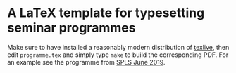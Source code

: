 # A LaTeX template for typesetting seminar programmes

Make sure to have installed a reasonably modern distribution of
[texlive](https://www.tug.org/texlive/), then edit `programme.tex` and
simply type `make` to build the corresponding PDF. For an example see
the programme from [SPLS June
2019](https://github.com/spls-series/spls-series.github.io/blob/master/meetings/2019/june/static/programme.pdf).
